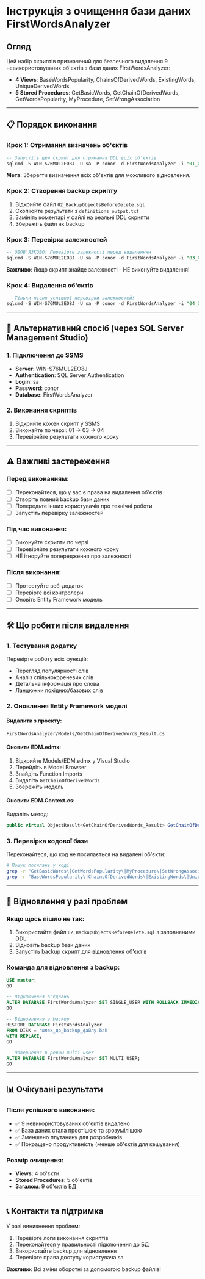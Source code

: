 # Інструкція з очищення бази даних FirstWordsAnalyzer

## Огляд

Цей набір скриптів призначений для безпечного видалення 9 невикористовуваних об'єктів з бази даних FirstWordsAnalyzer:
- **4 Views**: BaseWordsPopularity, ChainsOfDerivedWords, ExistingWords, UniqueDerivedWords
- **5 Stored Procedures**: GetBasicWords, GetChainOfDerivedWords, GetWordsPopularity, MyProcedure, SetWrongAssociation

---

## 📋 Порядок виконання

### Крок 1: Отримання визначень об'єктів
```sql
-- Запустіть цей скрипт для отримання DDL всіх об'єктів
sqlcmd -S WIN-S76MUL2EO8J -U sa -P conor -d FirstWordsAnalyzer -i "01_GetObjectDefinitions.sql" -o "definitions_output.txt"
```

**Мета**: Зберегти визначення всіх об'єктів для можливого відновлення.

### Крок 2: Створення backup скрипту
1. Відкрийте файл `02_BackupObjectsBeforeDelete.sql`
2. Скопіюйте результати з `definitions_output.txt`
3. Замініть коментарі у файлі на реальні DDL скрипти
4. Збережіть файл як backup

### Крок 3: Перевірка залежностей
```sql
-- ОБОВ'ЯЗКОВО! Перевірте залежності перед видаленням
sqlcmd -S WIN-S76MUL2EO8J -U sa -P conor -d FirstWordsAnalyzer -i "03_CheckDependencies.sql"
```

**Важливо**: Якщо скрипт знайде залежності - НЕ виконуйте видалення!

### Крок 4: Видалення об'єктів
```sql
-- Тільки після успішної перевірки залежностей!
sqlcmd -S WIN-S76MUL2EO8J -U sa -P conor -d FirstWordsAnalyzer -i "04_DeleteObjects.sql"
```

---

## 🔧 Альтернативний спосіб (через SQL Server Management Studio)

### 1. Підключення до SSMS
- **Server**: WIN-S76MUL2EO8J
- **Authentication**: SQL Server Authentication
- **Login**: sa
- **Password**: conor
- **Database**: FirstWordsAnalyzer

### 2. Виконання скриптів
1. Відкрийте кожен скрипт у SSMS
2. Виконайте по черзі: 01 → 03 → 04
3. Перевіряйте результати кожного кроку

---

## ⚠️ Важливі застереження

### Перед виконанням:
- [ ] Переконайтеся, що у вас є права на видалення об'єктів
- [ ] Створіть повний backup бази даних
- [ ] Попередьте інших користувачів про технічні роботи
- [ ] Запустіть перевірку залежностей

### Під час виконання:
- [ ] Виконуйте скрипти по черзі
- [ ] Перевіряйте результати кожного кроку
- [ ] НЕ ігноруйте попередження про залежності

### Після виконання:
- [ ] Протестуйте веб-додаток
- [ ] Перевірте всі контролери
- [ ] Оновіть Entity Framework модель

---

## 🛠️ Що робити після видалення

### 1. Тестування додатку
Перевірте роботу всіх функцій:
- Перегляд популярності слів
- Аналіз спільнокореневих слів
- Детальна інформація про слова
- Ланцюжки похідних/базових слів

### 2. Оновлення Entity Framework моделі

#### Видалити з проекту:
```
FirstWordsAnalyzer/Models/GetChainOfDerivedWords_Result.cs
```

#### Оновити EDM.edmx:
1. Відкрийте Models/EDM.edmx у Visual Studio
2. Перейдіть в Model Browser
3. Знайдіть Function Imports
4. Видаліть `GetChainOfDerivedWords`
5. Збережіть модель

#### Оновити EDM.Context.cs:
Видаліть метод:
```csharp
public virtual ObjectResult<GetChainOfDerivedWords_Result> GetChainOfDerivedWords(Nullable<int> basicWordId)
```

### 3. Перевірка кодової бази
Переконайтеся, що код не посилається на видалені об'єкти:
```bash
# Пошук посилань у коді
grep -r "GetBasicWords\|GetWordsPopularity\|MyProcedure\|SetWrongAssociation" .
grep -r "BaseWordsPopularity\|ChainsOfDerivedWords\|ExistingWords\|UniqueDerivedWords" .
```

---

## 🔄 Відновлення у разі проблем

### Якщо щось пішло не так:
1. Використайте файл `02_BackupObjectsBeforeDelete.sql` з заповненими DDL
2. Відновіть backup бази даних
3. Запустіть backup скрипт для відновлення об'єктів

### Команда для відновлення з backup:
```sql
USE master;
GO

-- Відключення з'єднань
ALTER DATABASE FirstWordsAnalyzer SET SINGLE_USER WITH ROLLBACK IMMEDIATE;
GO

-- Відновлення з backup
RESTORE DATABASE FirstWordsAnalyzer 
FROM DISK = 'шлях_до_backup_файлу.bak'
WITH REPLACE;
GO

-- Повернення в режим multi-user
ALTER DATABASE FirstWordsAnalyzer SET MULTI_USER;
GO
```

---

## 📊 Очікувані результати

### Після успішного виконання:
- ✅ 9 невикористовуваних об'єктів видалено
- ✅ База даних стала простішою та зрозумілішою
- ✅ Зменшено плутанину для розробників
- ✅ Покращено продуктивність (менше об'єктів для кешування)

### Розмір очищення:
- **Views**: 4 об'єкти
- **Stored Procedures**: 5 об'єктів
- **Загалом**: 9 об'єктів БД

---

## 📞 Контакти та підтримка

У разі виникнення проблем:
1. Перевірте логи виконання скриптів
2. Переконайтеся у правильності підключення до БД
3. Використайте backup для відновлення
4. Перевірте права доступу користувача sa

**Важливо**: Всі зміни оборотні за допомогою backup файлів!